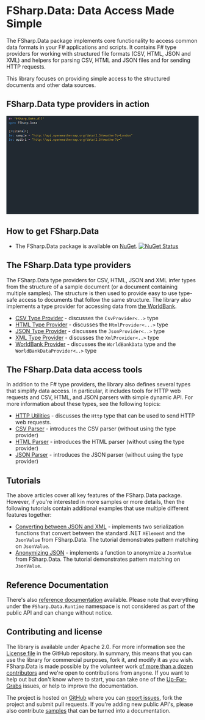 FSharp.Data: Data Access Made Simple
================================

The FSharp.Data package implements core functionality to 
access common data formats in your F# applications and scripts. It contains F# type 
providers for working with structured file formats (CSV, HTML, JSON and XML) and helpers for parsing 
CSV, HTML and JSON files and for sending HTTP requests.

This library focuses on providing simple access to the structured documents 
and other data sources. 

## FSharp.Data type providers in action

<div class="container-fluid" style="margin:15px 0px 15px 0px;">
    <div class="row-fluid">
        <div class="span1"></div>
        <div class="span10" id="anim-holder">
            <a id="lnk" href="images/json.gif"><img id="anim" src="images/json.gif" /></a>
        </div>
        <div class="span1"></div>
    </div>
</div>


## How to get FSharp.Data

* The FSharp.Data package is available on <a href="https://nuget.org/packages/FSharp.Data">NuGet</a>. [![NuGet Status](//img.shields.io/nuget/v/FSharp.Data.svg?style=flat)](https://www.nuget.org/packages/FSharp.Data/)


## The FSharp.Data type providers

The FSharp.Data type providers for CSV, HTML, JSON and XML infer types from the structure of a sample 
document (or a document containing multiple samples). The structure is then used
to provide easy to use type-safe access to documents that follow the same structure.
The library also implements a type provider for accessing data from 
[the WorldBank](http://data.worldbank.org/).

 * [CSV Type Provider](library/CsvProvider.html) - discusses the `CsvProvider<..>` type
 * [HTML Type Provider](library/HtmlProvider.html) - discusses the `HtmlProvider<...>` type
 * [JSON Type Provider](library/JsonProvider.html) - discusses the `JsonProvider<..>` type
 * [XML Type Provider](library/XmlProvider.html) - discusses the `XmlProvider<..>` type
 * [WorldBank Provider](library/WorldBank.html) - discusses the `WorldBankData` type 
   and the `WorldBankDataProvider<..>` type

## The FSharp.Data data access tools
 
In addition to the F# type providers, the library also defines several types that 
simplify data access. In particular, it includes tools for HTTP web requests and 
CSV, HTML, and JSON parsers with simple dynamic API. For more information about these types, see the 
following topics:

 * [HTTP Utilities](library/Http.html) - discusses the `Http` type that can be used
   to send HTTP web requests.
 * [CSV Parser](library/CsvFile.html) - introduces the CSV parser 
   (without using the type provider)
 * [HTML Parser](library/HtmlParser.html) - introduces the HTML parser 
   (without using the type provider)
 * [JSON Parser](library/JsonValue.html) - introduces the JSON parser 
   (without using the type provider)

## Tutorials

The above articles cover all key features of the FSharp.Data package. However, if you're interested
in more samples or more details, then the following tutorials contain additional examples that 
use multiple different features together:

 * [Converting between JSON and XML](tutorials/JsonToXml.html) - implements two serialization 
   functions that convert between the standard .NET `XElement` and the `JsonValue` from FSharp.Data.
   The tutorial demonstrates pattern matching on `JsonValue`.
 * [Anonymizing JSON](tutorials/JsonAnonymizer.html) - implements a function to anonymize a `JsonValue` from FSharp.Data.
   The tutorial demonstrates pattern matching on `JsonValue`.

## Reference Documentation

There's also [reference documentation](reference) available. Please note that everything under 
the `FSharp.Data.Runtime` namespace is not considered as part of the public API and can change without notice.

## Contributing and license

The library is available under Apache 2.0. For more information see the 
[License file][license] in the GitHub repository. In summary, this means that you can 
use the library for commercial purposes, fork it, and modify it as you wish. FSharp.Data is made possible by the volunteer work [of more than a dozen 
contributors](https://github.com/fsharp/FSharp.Data/graphs/contributors) and we're open to 
contributions from anyone. If you want to help out but don't know where to start, you 
can take one of the [Up-For-Grabs](https://github.com/fsharp/FSharp.Data/issues?labels=up-for-grabs&state=open) 
issues, or help to improve the documentation.

The project is hosted on [GitHub][gh] where you can [report issues][issues], fork 
the project and submit pull requests. If you're adding new public API's, please also 
contribute [samples][samples] that can be turned into a documentation.

  [source]: https://github.com/fsharp/FSharp.Data/zipball/master
  [compiled]: https://github.com/fsharp/FSharp.Data/zipball/release
  [samples]: https://github.com/fsharp/FSharp.Data/tree/master/docs/content
  [gh]: https://github.com/fsharp/FSharp.Data
  [issues]: https://github.com/fsharp/FSharp.Data/issues
  [license]: https://github.com/fsharp/FSharp.Data/blob/master/LICENSE.md
  [contributing]: https://github.com/fsharp/FSharp.Data/blob/master/CONTRIBUTING.md
  [fsharp-oss]: http://groups.google.com/group/fsharp-opensource
